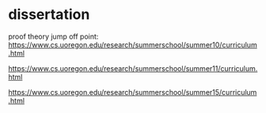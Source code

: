 # dissertation

proof theory jump off point: https://www.cs.uoregon.edu/research/summerschool/summer10/curriculum.html

https://www.cs.uoregon.edu/research/summerschool/summer11/curriculum.html

https://www.cs.uoregon.edu/research/summerschool/summer15/curriculum.html


